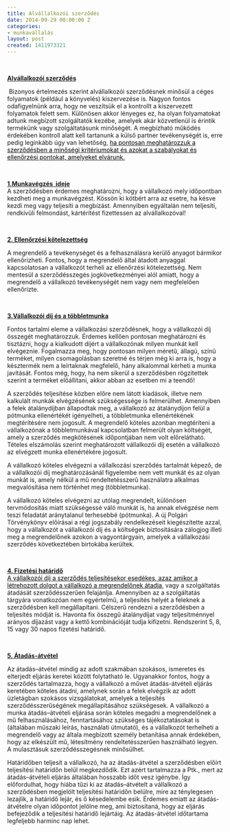 ```yaml
---
title: Alvállalkozói szerződés
date: 2014-09-29 00:00:00 Z
categories:
- munkavállalás
layout: post
created: 1411973321
---
```


<p>&nbsp;</p><p class="MsoNormal" style="margin-bottom: .0001pt; line-height: normal;"><strong style="mso-bidi-font-weight: normal;"><span style="text-decoration: underline;"><span style="mso-fareast-language: HU;">Alvállalkozói szerződés</span></span></strong></p><p class="MsoNormal" style="margin-bottom: .0001pt; line-height: normal;"><span style="mso-fareast-language: HU;">&nbsp;Bizonyos értelmezés szerint alvállalkozói szerződésnek minősül a céges folyamatok (például a könyvelés) kiszervezése is. Nagyon fontos odafigyelnünk arra, hogy ne veszítsük el a kontrollt a kiszervezett folyamatok felett sem. Különösen akkor lényeges ez, ha olyan folyamatokat adtunk megbízott szolgáltatók kezébe, amelyek akár közvetlenül is érintik termékünk vagy szolgáltatásunk minőségét. A megbízható működés érdekében kontroll alatt kell tartanunk a külső partner tevékenységét is, erre pedig leginkább úgy van lehetőség, </span><a href="http://www.piacesprofit.hu/kkv_cegblog/ne-veszitsuk-el-a-kontrollt-a-kiszervezes-miatt/" target="_blank"><span style="color: windowtext; mso-fareast-language: HU;">ha pontosan meghatározzuk a szerződésben a minőségi kritériumokat és azokat a szabályokat és ellenőrzési pontokat, amelyeket elvárunk.</span></a><span style="text-decoration: underline;"><span style="mso-fareast-language: HU;"></span></span></p><p class="MsoNormal" style="margin-bottom: .0001pt; line-height: normal;"><strong style="mso-bidi-font-weight: normal;"><span style="mso-fareast-language: HU;">&nbsp;</span></strong></p><p class="MsoNormal" style="margin-bottom: .0001pt; line-height: normal;"><strong style="mso-bidi-font-weight: normal;"><span style="text-decoration: underline;"><span style="mso-fareast-language: HU;">1.Munkavégzés &nbsp;ideje</span></span></strong><span style="mso-fareast-language: HU;"><br> A szerződésben érdemes meghatározni, hogy a vállalkozó mely időpontban kezdheti meg a munkavégzést. Kössön ki kötbért arra az esetre, ha késve kezdi meg vagy teljesíti a megbízást. Amennyiben egyáltalán nem teljesíti, rendkívüli felmondást, kártérítést fizettessen az alvállalkozóval!</span></p><p class="MsoNormal" style="margin-bottom: .0001pt; line-height: normal;"><span style="mso-fareast-language: HU;">&nbsp;</span></p><p class="MsoNormal" style="margin-bottom: .0001pt; line-height: normal;"><strong style="mso-bidi-font-weight: normal;"><span style="text-decoration: underline;"><span style="mso-fareast-language: HU;">2. Ellenőrzési kötelezettség</span></span></strong></p><p class="MsoNormal" style="margin-bottom: .0001pt; line-height: normal;"><span style="mso-fareast-language: HU;">A megrendelő a tevékenységet és a felhasználásra kerülő anyagot bármikor ellenőrizheti. Fontos, hogy a megrendelő által átadott anyaggal kapcsolatosan a vállalkozót terheli az ellenőrzési kötelezettség. Nem mentesül a szerződésszegés jogkövetkezményei alól amiatt, hogy a megrendelő a vállalkozó tevékenységét nem vagy nem megfelelően ellenőrizte.</span></p><p class="MsoNormal" style="margin-bottom: .0001pt; line-height: normal;"><span style="mso-fareast-language: HU;">&nbsp;</span></p><p class="MsoNormal" style="margin-bottom: .0001pt; line-height: normal;"><strong style="mso-bidi-font-weight: normal;"><span style="text-decoration: underline;"><span style="mso-fareast-language: HU;">3.Vállalkozói díj és a többletmunka</span></span></strong></p><p class="MsoNormal" style="margin-bottom: .0001pt; line-height: normal;"><span style="mso-fareast-language: HU;">Fontos tartalmi eleme a vállalkozási szerződésnek, hogy a vállalkozói díj összegét meghatározzuk. Érdemes kellően pontosan meghatározni és tisztázni, hogy a kialkudott díjért a vállalkozónak milyen munkát kell elvégeznie. Fogalmazza meg, hogy pontosan milyen méretű, állagú, színű terméket, milyen csomagolásban szeretné és térjen még ki arra is, hogy a késztermék nem a leírtaknak megfelelő, hány alkalommal kérheti a munka javítását. Fontos még, hogy, ha nem sikerül a szerződésben rögzítettek szerint a terméket előállítani, akkor abban az esetben mi a teendő!</span></p><p class="MsoNormal" style="margin-bottom: .0001pt; line-height: normal;"><span style="mso-fareast-language: HU;">A szerződés teljesítése közben előre nem látott kiadások, illetve nem kalkulált munkák elvégzésének szükségessége is felmerülhet. Amennyiben a felek átalánydíjban állapodtak meg, a vállalkozó az átalánydíjon felül a pótmunka ellenértékét igényelheti, a többletmunka ellenértékének megtérítésére nem jogosult. A megrendelő köteles azonban megtéríteni a vállalkozónak a többletmunkával kapcsolatban felmerült olyan költségét, amely a szerződés megkötésének időpontjában nem volt előrelátható. Tételes elszámolás szerint meghatározott vállalkozói díj esetén a vállalkozó az elvégzett munka ellenértékére jogosult.</span></p><p class="MsoNormal" style="margin-bottom: .0001pt; line-height: normal;"><span style="mso-fareast-language: HU;">A vállalkozó köteles elvégezni a vállalkozási szerződés tartalmát képező, de a vállalkozói díj meghatározásánál figyelembe nem vett munkát és az olyan munkát is, amely nélkül a mű rendeltetésszerű használatra alkalmas megvalósítása nem történhet meg (többletmunka).</span></p><p class="MsoNormal" style="margin-bottom: .0001pt; line-height: normal;"><span style="mso-fareast-language: HU;">A vállalkozó köteles elvégezni az utólag megrendelt, különösen tervmódosítás miatt szükségessé váló munkát is, ha annak elvégzése nem teszi feladatát aránytalanul terhesebbé (pótmunka). A új Polgári Törvénykönyv előírásai a régi jogszabály rendelkezéseit kiegészítette azzal, hogy a vállalkozót a vállalkozói díj és a költségek biztosítására zálogjog illeti meg a megrendelőnek azokon a vagyontárgyain, amelyek a vállalkozási szerződés következtében birtokába kerültek.</span></p><p class="MsoNormal" style="margin-bottom: .0001pt; line-height: normal;"><span style="mso-fareast-language: HU;">&nbsp;</span></p><p class="MsoNormal" style="margin-bottom: .0001pt; line-height: normal;"><strong style="mso-bidi-font-weight: normal;"><span style="text-decoration: underline;"><span style="mso-ascii-font-family: Calibri; mso-hansi-font-family: Calibri; mso-fareast-language: HU;">4. Fizetési határidő</span></span></strong><span style="mso-fareast-language: HU;"><br> </span><a href="http://www.piacesprofit.hu/kkv_cegblog/szerzodeskotes-elott-all-ezt-olvassa-el/" target="_blank"><span style="color: windowtext; mso-fareast-language: HU;">A vállalkozói díj a szerződés teljesítésekor esedékes, azaz amikor a létrehozott dolgot a vállalkozó a megrendelőnek átadja</span></a><span style="mso-fareast-language: HU;">, vagy a szolgáltatás átadását szerződésszerűen felajánlja. Amennyiben az a szolgáltatás tárgyára vonatkozóan nem egyértelmű, a teljesítés helyét a feleknek a szerződésben kell megállapítani. Célszerű rendezni a szerződésben a teljesítés módját is. Havonta fix összegű átalánydíjat vagy teljesítménnyel arányos díjazást vagy a kettő kombinációját tudja kifizetni. Rendszerint 5, 8, 15 vagy 30 napos fizetési határidő. </span></p><p class="MsoNormal" style="margin-bottom: .0001pt; line-height: normal;"><span style="mso-fareast-language: HU;">&nbsp;</span></p><p class="MsoNormal" style="margin-bottom: .0001pt; line-height: normal;"><strong style="mso-bidi-font-weight: normal;"><span style="text-decoration: underline;"><span style="mso-fareast-language: HU;">5. Átadás-átvétel</span></span></strong></p><p class="MsoNormal" style="margin-bottom: .0001pt; line-height: normal;"><span style="mso-fareast-language: HU;">Az átadás–átvétel mindig az adott szakmában szokásos, ismeretes és elterjedt eljárás keretei között folytatható le. Ugyanakkor fontos, hogy a szerződés tartalmazza, hogy a vállalkozó a művet átadás-átvételi eljárás keretében köteles átadni, amelynek során a felek elvégzik az adott üzletágban szokásos vizsgálatokat, amelyek a teljesítés szerződésszerűségének megállapításához szükségesek. A vállalkozó a munka átadás–átvételi eljárása során köteles megadni a megrendelőnek a mű felhasználásához, fenntartásához szükséges tájékoztatásokat is (általában műszaki leírás, használati útmutató), és a vállalkozót terhelheti a megrendelő vagy az általa megbízott személy betanítása annak érdekében, hogy az elkészült mű, létesítmény rendeltetésszerűen használható legyen. A mulasztásuk szerződésszegésnek minősülhet.</span></p><p class="MsoNormal" style="margin-bottom: .0001pt; line-height: normal;"><span style="mso-fareast-language: HU;">Határidőben teljesít a vállalkozó, ha az átadás-átvétel a szerződésben előírt teljesítési határidőn belül megkezdődik. Ezt azért tartalmazza a Ptk., mert az átadás–átvételi eljárás általában hosszabb időt vesz igénybe. Így előfordulhat, hogy hiába tűzi ki az átadás–átvételt a vállalkozó a szerződésben megjelölt teljesítési határidőn belülre, mire az ténylegesen lezajlik, a határidő lejár, és ő késedelembe esik. Érdemes emiatt az átadás-átvételre olyan időpontot jelölne meg, ami biztosítaná, hogy az eljárás befejeződik a teljesítési határidő lejártáig. Az átadás-átvétel időtartama legfeljebb harminc nap lehet.</span></p><p class="MsoNormal" style="margin-bottom: .0001pt; line-height: normal;">&nbsp;</p>
